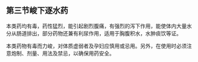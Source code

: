 ## 第三节峻下逐水药

本类药均有毒，药性猛烈，能引起剧烈腹痛，有强烈的泻下作用，能使体内大量水分从肠道排出，部分药物还兼有利尿作用，适用于胸腹积水，水肿痰饮等证。

本类药物有毒而力峻，对体质虚弱者及孕妇应慎用或忌用。另外，在使用时必须注意炮制、剂量、用法及禁忌，以确保用药安全。
